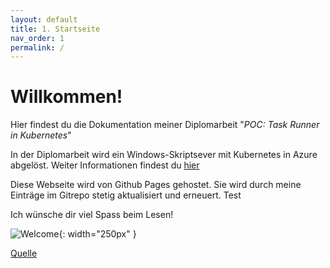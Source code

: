 ```yaml
---
layout: default
title: 1. Startseite
nav_order: 1
permalink: /
---
```


# Willkommen!

Hier findest du die Dokumentation meiner  Diplomarbeit "*POC: Task Runner in Kubernetes*"

In der Diplomarbeit wird ein Windows-Skriptsever mit Kubernetes in Azure abgelöst. Weiter Informationen findest du [hier](./Einleitung/2.1_About.md)

Diese Webseite wird von Github Pages gehostet.
Sie wird durch meine Einträge im Gitrepo stetig aktualisiert und erneuert. Test

Ich wünsche dir viel Spass beim Lesen!

![Welcome](/ressources/bilder/welcome-back.png){: width="250px" }

[Quelle](/Quellenverzeichnis/index.md#startseite)
